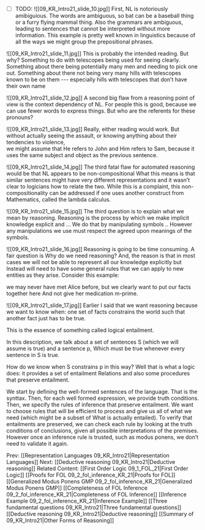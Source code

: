 - [ ] TODO:
![[09_KR_Intro21_slide_10.jpg]]
First, NL is notoriously amibiguious.
The words are ambiguous, so bat can be a baseball thing or a furry flying mammal thing.
Also the grammars are ambiguous, leading to sentences that cannot be interpreted without more information.
This example is pretty well known in linguistics because of all the ways we might group the prepositional phrases.

![[09_KR_Intro21_slide_11.jpg]]
This is probably the intended reading. But why?
Something to do with telescopes being used for seeing clearly.
Something about there being potentially many men and needing to pick one out.
Something about there not being very many hills with telescopes known to be on them 
   --- especially hills with telescopes that don’t have their own name

![[09_KR_Intro21_slide_12.jpg]]
A second big flaw from a reasoning point of view is the context dependency of NL.
For people this is good, because we can use fewer words to express things. 
But who are the referents for these pronouns?

![[09_KR_Intro21_slide_13.jpg]]
Really, either reading would work. 
But without actually seeing the assault, or knowing anything about their tendencies to violence,  
we might assume that He refers to John and Him refers to Sam, 
because it uses the same subject and object as the previous sentence.

![[09_KR_Intro21_slide_14.jpg]]
The third fatal flaw for automated reasoning would be that NL appears to be non-compositional
What this means is that similar sentences might have very different representations and it wasn’t clear to logicians how to relate the two.
While this is a complaint, this non-compositionality can be addressed if one uses another construct from 
Mathematics, called the lambda calculus.

![[09_KR_Intro21_slide_15.jpg]]
The third question is to explain what we mean by reasoning.
Reasoning is the process by which we make implicit knowledge explicit and …
We do that by manipulating symbols  ..
However any manipulations we use must respect the agreed upon meanings of the symbols.

![[09_KR_Intro21_slide_16.jpg]]
Reasoning is going to be time consuming. A fair question is Why do we need reasoning?
And, the reason is that in most cases we will not be able to represent all our knowledge explicitly but
Instead will need to have some general rules that we can apply to new entities as they arise.
Consider this example: 

we may never have met Alice before, but we clearly want to put our facts together here
And not give her medication m-prime.

![[09_KR_Intro21_slide_17.jpg]]
Earlier I said that we want reasoning because we want to know when: one set of facts constrains the world such that another fact just has to be true.

This is the essence of something called logical entailment.

In this description, we talk about a set of sentences S (which we will assume is true) and a sentence p,
Which must be true whenever every sentence in S is true.

How do we know when S constrains p in this way?  Well that is what a logic does: it  provides a set of entailment
Relations and also some procedures that preserve entailment.

We start by defining the well-formed sentences of the language. That is the synttax.
Then, for each well formed expression, we provide truth conditions. 
Then, we specify the rules of inference that preserve entailment. 
We want to choose rules that will be efficient to process and give us all  of what we need (which might be a subset of
What is actually entailed).
To verify that entailments are preserved, we  can check each rule by looking at the truth conditions of conclusions, given all possible interpretations  of the premises. 
However once an inference rule is trusted, such as modus ponens, we don’t need to validate it again.



Prev: [[Representation Languages 09_KR_Intro21|Representation Languages]]
Next: [[Deductive reasoning 09_KR_Intro21|Deductive reasoning]]
Related Content:
[[First Order Logic 09_1_FOL_21|First Order Logic]]
[[Proofs for FOL 09_2_fol_inference_KR_21|Proofs for FOL]]
[[Generalized Modus Ponens GMP 09_2_fol_inference_KR_21|Generalized Modus Ponens GMP]]
[[Completeness of FOL Inference 09_2_fol_inference_KR_21|Completeness of FOL Inference]]
[[Inference Example 09_2_fol_inference_KR_21|Inference Example]]
[[Three fundamental questions 09_KR_Intro21|Three fundamental questions]]
[[Deductive reasoning 09_KR_Intro21|Deductive reasoning]]
[[Summary of 09_KR_Intro21|Other Forms of Reasoning]]